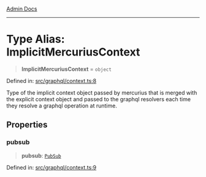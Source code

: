 [Admin Docs](/)

***

# Type Alias: ImplicitMercuriusContext

> **ImplicitMercuriusContext** = `object`

Defined in: [src/graphql/context.ts:8](https://github.com/PurnenduMIshra129th/talawa-api/blob/89904a627ec60a3b378f6b033f4255df4e9e59ab/src/graphql/context.ts#L8)

Type of the implicit context object passed by mercurius that is merged with the explicit context object and passed to the graphql resolvers each time they resolve a graphql operation at runtime.

## Properties

### pubsub

> **pubsub**: [`PubSub`](../../pubsub/type-aliases/PubSub.md)

Defined in: [src/graphql/context.ts:9](https://github.com/PurnenduMIshra129th/talawa-api/blob/89904a627ec60a3b378f6b033f4255df4e9e59ab/src/graphql/context.ts#L9)
